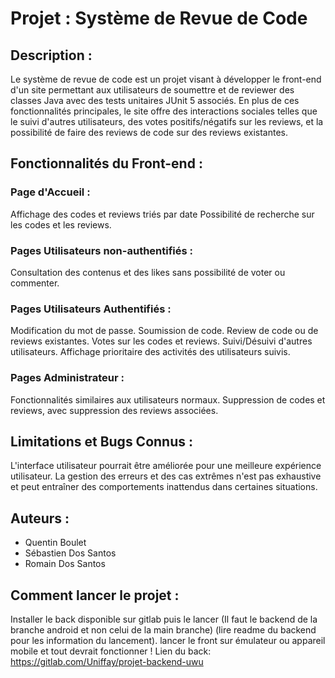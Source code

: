 # Projet : Système de Revue de Code

## Description :

Le système de revue de code est un projet visant à développer le front-end d'un site permettant aux utilisateurs de soumettre et de reviewer des classes Java avec des tests unitaires JUnit 5 associés. En plus de ces fonctionnalités principales, le site offre des interactions sociales telles que le suivi d'autres utilisateurs, des votes positifs/négatifs sur les reviews, et la possibilité de faire des reviews de code sur des reviews existantes.

## Fonctionnalités du Front-end :

### Page d'Accueil :

Affichage des codes et reviews triés par date
Possibilité de recherche sur les codes et les reviews.

### Pages Utilisateurs non-authentifiés :

Consultation des contenus et des likes sans possibilité de voter ou commenter.

### Pages Utilisateurs Authentifiés :

Modification du mot de passe.
Soumission de code.
Review de code ou de reviews existantes.
Votes sur les codes et reviews.
Suivi/Désuivi d'autres utilisateurs.
Affichage prioritaire des activités des utilisateurs suivis.

### Pages Administrateur :

Fonctionnalités similaires aux utilisateurs normaux.
Suppression de codes et reviews, avec suppression des reviews associées.

## Limitations et Bugs Connus :

L'interface utilisateur pourrait être améliorée pour une meilleure expérience utilisateur.
La gestion des erreurs et des cas extrêmes n'est pas exhaustive et peut entraîner des comportements inattendus dans certaines situations.

## Auteurs :

- Quentin Boulet
- Sébastien Dos Santos
- Romain Dos Santos


## Comment lancer le projet : 

Installer le back disponible sur gitlab puis le lancer (Il faut le backend de la branche android et non celui de la main branche) (lire readme du backend pour les information du lancement).
lancer le front sur émulateur ou appareil mobile et tout devrait fonctionner !
Lien du back: https://gitlab.com/Uniffay/projet-backend-uwu
